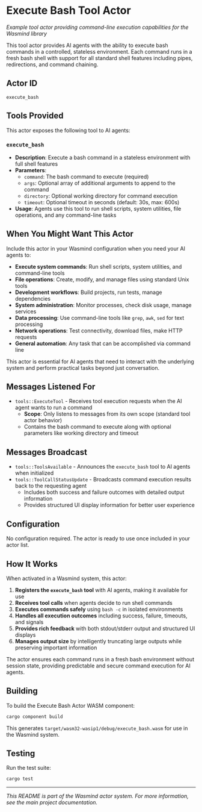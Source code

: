 # Execute Bash Tool Actor

*Example tool actor providing command-line execution capabilities for the Wasmind library*

This tool actor provides AI agents with the ability to execute bash commands in a controlled, stateless environment. Each command runs in a fresh bash shell with support for all standard shell features including pipes, redirections, and command chaining.

## Actor ID
`execute_bash`

## Tools Provided

This actor exposes the following tool to AI agents:

### `execute_bash`
- **Description**: Execute a bash command in a stateless environment with full shell features
- **Parameters**:
  - `command`: The bash command to execute (required)
  - `args`: Optional array of additional arguments to append to the command
  - `directory`: Optional working directory for command execution
  - `timeout`: Optional timeout in seconds (default: 30s, max: 600s)
- **Usage**: Agents use this tool to run shell scripts, system utilities, file operations, and any command-line tasks

## When You Might Want This Actor

Include this actor in your Wasmind configuration when you need your AI agents to:

- **Execute system commands**: Run shell scripts, system utilities, and command-line tools
- **File operations**: Create, modify, and manage files using standard Unix tools
- **Development workflows**: Build projects, run tests, manage dependencies
- **System administration**: Monitor processes, check disk usage, manage services  
- **Data processing**: Use command-line tools like `grep`, `awk`, `sed` for text processing
- **Network operations**: Test connectivity, download files, make HTTP requests
- **General automation**: Any task that can be accomplished via command line

This actor is essential for AI agents that need to interact with the underlying system and perform practical tasks beyond just conversation.

## Messages Listened For

- `tools::ExecuteTool` - Receives tool execution requests when the AI agent wants to run a command
  - **Scope**: Only listens to messages from its own scope (standard tool actor behavior)
  - Contains the bash command to execute along with optional parameters like working directory and timeout

## Messages Broadcast

- `tools::ToolsAvailable` - Announces the `execute_bash` tool to AI agents when initialized
- `tools::ToolCallStatusUpdate` - Broadcasts command execution results back to the requesting agent
  - Includes both success and failure outcomes with detailed output information
  - Provides structured UI display information for better user experience

## Configuration

No configuration required. The actor is ready to use once included in your actor list.

## How It Works

When activated in a Wasmind system, this actor:

1. **Registers the `execute_bash` tool** with AI agents, making it available for use
2. **Receives tool calls** when agents decide to run shell commands
3. **Executes commands safely** using `bash -c` in isolated environments
4. **Handles all execution outcomes** including success, failure, timeouts, and signals
5. **Provides rich feedback** with both stdout/stderr output and structured UI displays
6. **Manages output size** by intelligently truncating large outputs while preserving important information

The actor ensures each command runs in a fresh bash environment without session state, providing predictable and secure command execution for AI agents.

## Building

To build the Execute Bash Actor WASM component:

```bash
cargo component build
```

This generates `target/wasm32-wasip1/debug/execute_bash.wasm` for use in the Wasmind system.

## Testing

Run the test suite:

```bash
cargo test
```

---

*This README is part of the Wasmind actor system. For more information, see the main project documentation.*
